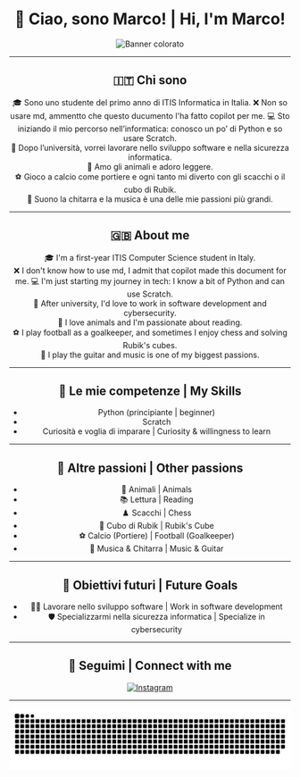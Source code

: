 <!-- PROFILO README DI MARCOCABU -->

<div align="center">

# 👋 Ciao, sono Marco! | Hi, I'm Marco!

![Banner colorato](https://capsule-render.vercel.app/api?type=waving&color=gradient&height=180&section=header&text=MarcoCabu&fontSize=50&fontAlignY=35&desc=Welcome%20to%20my%20profile!%20/%20Benvenuto%20nel%20mio%20profilo!&descAlign=50&descSize=18)

---

## 🇮🇹 Chi sono

🎓 Sono uno studente del primo anno di ITIS Informatica in Italia.
❌ Non so usare md, ammentto che questo ducumento l'ha fatto copilot per me.
💻 Sto iniziando il mio percorso nell’informatica: conosco un po’ di Python e so usare Scratch.  
🚀 Dopo l’università, vorrei lavorare nello sviluppo software e nella sicurezza informatica.  
🐾 Amo gli animali e adoro leggere.  
⚽ Gioco a calcio come portiere e ogni tanto mi diverto con gli scacchi o il cubo di Rubik.  
🎸 Suono la chitarra e la musica è una delle mie passioni più grandi.

---

## 🇬🇧 About me

🎓 I'm a first-year ITIS Computer Science student in Italy.  
❌ I don't know how to use md, I admit that copilot made this document for me. 
💻 I'm just starting my journey in tech: I know a bit of Python and can use Scratch.  
🚀 After university, I'd love to work in software development and cybersecurity.  
🐾 I love animals and I'm passionate about reading.  
⚽ I play football as a goalkeeper, and sometimes I enjoy chess and solving Rubik's cubes.  
🎸 I play the guitar and music is one of my biggest passions.

---

## 🚀 Le mie competenze | My Skills

- Python (principiante | beginner)
- Scratch
- Curiosità e voglia di imparare | Curiosity & willingness to learn

---

## 🌈 Altre passioni | Other passions

- 🦴 Animali | Animals
- 📚 Lettura | Reading
- ♟️ Scacchi | Chess
- 🧩 Cubo di Rubik | Rubik's Cube
- ⚽ Calcio (Portiere) | Football (Goalkeeper)
- 🎵 Musica & Chitarra | Music & Guitar

---

## 🎯 Obiettivi futuri | Future Goals

- 👨‍💻 Lavorare nello sviluppo software | Work in software development  
- 🛡️ Specializzarmi nella sicurezza informatica | Specialize in cybersecurity

---

## 📲 Seguimi | Connect with me

[![Instagram](https://img.shields.io/badge/Instagram-marco.cabutto-%23E1306C?style=for-the-badge&logo=instagram&logoColor=white)](https://instagram.com/marco.cabutto)

---

![Snake animation](https://github.com/Platane/snk/raw/output/github-contribution-grid-snake.svg)

</div>
